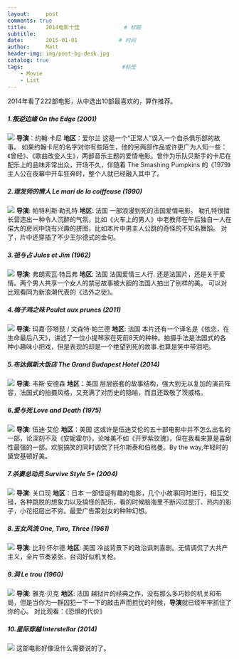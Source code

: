 ```yaml
---
layout:     post           
comments: true
title:      2014电影十佳              # 标题 
subtitle:   
date:       2015-01-01             # 时间
author:     Matt                   
header-img: img/post-bg-desk.jpg    
catalog: true                      
tags:                               #标签
    - Movie
    - List
---
```

2014年看了222部电影，从中选出10部最喜欢的，算作推荐。

##### 1.叛逆边缘 On the Edge (2001)
![](http://p4cxmty15.bkt.clouddn.com/640.jpeg)
**导演**：约翰·卡尼
**地区**：爱尔兰
这是一个“正常人”误入一个自杀俱乐部的故事。
如果约翰卡尼的名字对你有些陌生，他的另两部作品或许更广为人知一些：《曾经》、《歌曲改变人生》，两部音乐主题的爱情电影。曾作为乐队贝斯手的卡尼在配乐上的品味非常出众，开场不久，伴随着 The Smashing Pumpkins 的《1979》主人公在夜幕中开车狂奔时，整个人就已经融入其中了。

##### 2.理发师的情人 Le mari de la coiffeuse (1990)
![](http://p4cxmty15.bkt.clouddn.com/640-2.jpeg)
**导演**: 帕特利斯·勒孔特
**地区**: 法国
一部浪漫到死的法国爱情电影。
勒孔特很擅长营造出一种令人沉醉的气氛，比如《火车上的男人》中老教师在午后独自一人在偌大的房间中饶有兴趣的拼图，比如本片中男主人公跳的奇怪的不知名舞蹈。
对了，片中还穿插了不少王尔德式的金句。

##### 3.祖与占 Jules et Jim (1962)
![](http://p4cxmty15.bkt.clouddn.com/640-3.jpeg)
**导演**: 弗朗索瓦·特吕弗
**地区**: 法国
法国爱情三人行.
还是法国片，还是关于爱情。两个男人共享一个女人的禁忌故事被大胆的法国人拍出了别样的美。
可以对比观看同为新浪潮代表的《法外之徒》。

##### 4.梅子鸡之味 Poulet aux prunes (2011)
![](http://p4cxmty15.bkt.clouddn.com/640-4.jpeg)
**导演**: 玛嘉·莎塔琵 / 文森特·帕兰德
**地区**: 法国
本片还有一个译名是《依恋，在生命最后八天》，讲述了一位小提琴家在死前8天的种种。拍摄手法是法国式的各种小趣味小把戏，但是表现的却是一个绝望到死的故事.也算是笑中带泪吧。

##### 5.布达佩斯大饭店 The Grand Budapest Hotel (2014)
![](http://p4cxmty15.bkt.clouddn.com/640-5.jpeg)
**导演**: 韦斯·安德森
**地区**：美国
层层嵌套的故事结构，强大到无以复加的演员阵容，法国式的拍摄风格，又充满了对历史的隐喻，而且还致敬了茨威格。

##### 6.爱与死 Love and Death (1975)
![](http://p4cxmty15.bkt.clouddn.com/640-6.jpeg)
**导演**: 伍迪·艾伦
**地区**：美国
这或许是伍迪艾伦的五十部电影中并不怎么出名的一部，论深刻不及《安妮霍尔》，论唯美不如《开罗紫玫瑰》，但在我看来算是喜剧性最强的一部。欢脱搞笑的同时调侃了托尔斯泰和伯格曼。By the way,年轻时的黛安基顿好美。

##### 7.杀妻总动员 Survive Style 5+ (2004)
![](http://p4cxmty15.bkt.clouddn.com/640-7.jpeg)
**导演**: 关口现
**地区**：日本
一部怪诞有趣的电影，几个小故事同时进行，相互交错，各种跳脱的想象力以及搞怪的配乐，看的时候脑海里不断闪过昆汀、热内的影子，小花招层出不穷。最爱广告策划女的种种幻想。

##### 8.玉女风流 One, Two, Three (1961)
![](http://p4cxmty15.bkt.clouddn.com/640-8.jpeg)
**导演**: 比利·怀尔德
**地区**: 美国
冷战背景下的政治讽刺喜剧。无情调侃了大共产主义，全片节奏紧张，台词好似机关枪。

##### 9.洞 Le trou (1960)
![](http://p4cxmty15.bkt.clouddn.com/640-9.jpeg)
**导演**: 雅克·贝克
**地区**: 法国
越狱片的经典之作，没有那么多巧妙的机关和布局，但是当你为一群囚犯一下一下的敲击声而担忧的时候，**导演**就已经牢牢抓住了你的心。
对比观看：《恐惧的代价》

##### 10.星际穿越 Interstellar (2014)
![](http://p4cxmty15.bkt.clouddn.com/640-10.jpeg)
这部电影好像没什么需要说的了。




